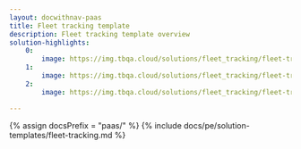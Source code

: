```yaml
---
layout: docwithnav-paas
title: Fleet tracking template
description: Fleet tracking template overview
solution-highlights:
    0:
        image: https://img.tbqa.cloud/solutions/fleet_tracking/fleet-tracking-1.png
    1:
        image: https://img.tbqa.cloud/solutions/fleet_tracking/fleet-tracking-2.png
    2:
        image: https://img.tbqa.cloud/solutions/fleet_tracking/fleet-tracking-3.png

---
```


{% assign docsPrefix = "paas/" %}
{% include docs/pe/solution-templates/fleet-tracking.md %}